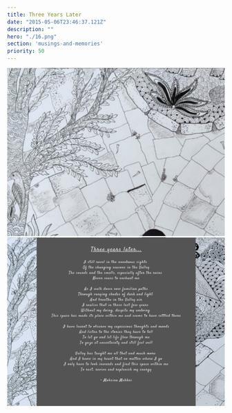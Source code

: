 ```yaml
---
title: Three Years Later
date: "2015-05-06T23:46:37.121Z"
description: ""
hero: "./16.png"
section: 'musings-and-memories'
priority: 50
---
```


![5](./5.png)
![6](./6.png)